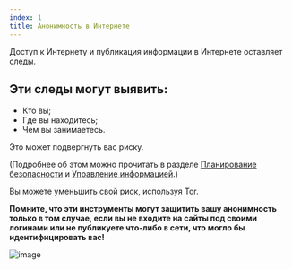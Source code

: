 ```yaml
---
index: 1
title: Анонимность в Интернете
---
```

Доступ к Интернету и публикация информации в Интернете оставляет следы.

## Эти следы могут выявить:

*   Кто вы;
*   Где вы находитесь;
*   Чем вы занимаетесь.

Это может подвергнуть вас риску.

(Подробнее об этом можно прочитать в разделе [Планирование безопасности](umbrella://assess-your-risk/security-planning) и [Управление информацией](umbrella://information/managing-information).)

Вы можете уменьшить свой риск, используя Tor.

**Помните, что эти инструменты могут защитить вашу анонимность только в том случае, если вы не входите на сайты под своими логинами или не публикуете что-либо в сети, что могло бы идентифицировать вас!**

![image](interneta1.png)